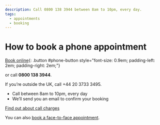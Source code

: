 ```yaml
---
description: Call 0800 138 3944 between 8am to 10pm, every day.
tags:
  - appointments
  - booking
---
```

# How to book a phone appointment

[Book online](/telephone_appointments/new){: .button #phone-button style="font-size: 0.9em; padding-left: 2em; padding-right: 2em;"}

or call **0800 138 3944**.

If you’re outside the UK, call +44 20 3733 3495.

- Call between 8am to 10pm, every day
- We’ll send you an email to confirm your booking

[Find out about call charges](https://www.gov.uk/call-charges)

<div class="application-notice info-notice">
  <p>You can also <a href="/book-face-to-face">book a face-to-face appointment</a>.</p>
</div>
